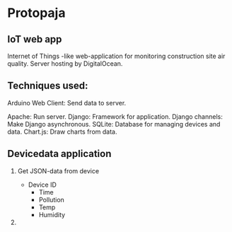 # Protopaja
## IoT web app
Internet of Things -like web-application for monitoring construction site air quality. Server hosting by DigitalOcean.

## Techniques used:
Arduino Web Client: Send data to server.

Apache: Run server.
Django: Framework for application.
Django channels: Make Django asynchronous.
SQLite: Database for managing devices and data.
Chart.js: Draw charts from data.

## Devicedata application
1. Get JSON-data from device
	- Device ID
		- Time
		- Pollution
		- Temp
		- Humidity

2. 
